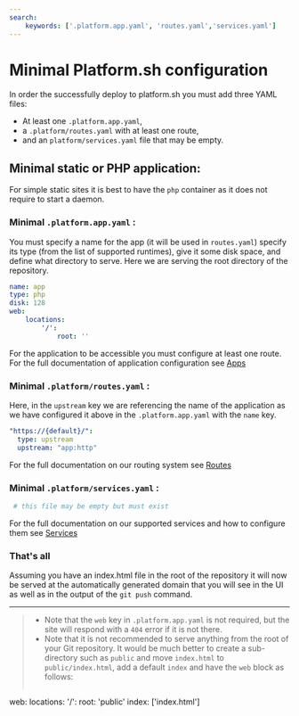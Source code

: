 ```yaml
---
search:
    keywords: ['.platform.app.yaml', 'routes.yaml','services.yaml']
---
```

# Minimal Platform.sh configuration

In order the successfully deploy to platform.sh you must
add three YAML files:

* At least one `.platform.app.yaml`, 
* a `.platform/routes.yaml` with at least one route, 
* and an `platform/services.yaml` file that may be empty.

## Minimal static or PHP application:

For simple static sites it is best to have the `php` container as it does not
require to start a daemon.

### Minimal `.platform.app.yaml` :

You must specify a name for the app (it will be used in `routes.yaml`) specify its type (from the list of supported runtimes), give it some disk space, and define what directory to serve. Here we are serving the root directory of the repository.

```yaml
name: app
type: php
disk: 128
web:
    locations:
        '/':
            root: ''
```

For the application to be accessible you must configure at least one route. For the full documentation of application configuration see [Apps](configuration/app-containers.md)

### Minimal `.platform/routes.yaml` :

Here, in the `upstream` key we are referencing the name of the application as we have configured it above in the `.platform.app.yaml` with the `name` key.
 
```yaml
"https://{default}/":
  type: upstream
  upstream: "app:http"
```

For the full documentation on our routing system see [Routes](configuration/routes.md)

### Minimal `.platform/services.yaml` :

```yaml
 # this file may be empty but must exist
```

For the full documentation on our supported services and how to configure them see [Services](configuration/services.md)

###  That's all

Assuming you have an index.html file in the root of the repository it will now be served at the automatically generated domain that you will see in the UI as well as in the output of the `git push` command.


---

> * Note that the `web` key in `.platform.app.yaml` is not required, but the site will respond with a `404` error if it is not there.
> * Note that it is not recommended to serve anything from the root of your Git repository. It would be much better to create a sub-directory such as `public` and move `index.html` to `public/index.html`, add a default `index` and have the `web` block as follows:
>
>```yaml
web:
    locations:
        '/':
            root: 'public'
            index: ['index.html']
```